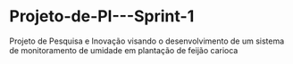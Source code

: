 # Projeto-de-PI---Sprint-1
Projeto de Pesquisa e Inovação visando o desenvolvimento de um sistema de monitoramento de umidade em plantação de feijão carioca
